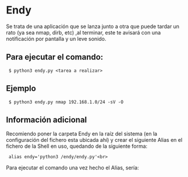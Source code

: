 # Endy
Se trata de una aplicación que se lanza junto a otra que puede tardar un rato (ya sea nmap, dirb, etc) ,al terminar, este te avisará con una notificación por pantalla y un leve sonido.

## Para ejecutar el comando:
     $ python3 endy.py <tarea a realizar>

## Ejemplo
     $ python3 endy.py nmap 192.168.1.0/24 -sV -O

## Información adicional
Recomiendo poner la carpeta Endy en la raíz del sistema (en la configuración del fichero esta ubicada ahí) y crear el siguiente Alias en el fichero de la Shell en uso, quedando de la siguiente forma:

     alias endy='python3 /endy/endy.py'<br>
Para ejecutar el comando una vez hecho el Alias, sería:
